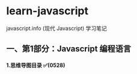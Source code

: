 # learn-javascript
javascript.info (现代 Javascript) 学习笔记

## 一、第1部分：Javascript 编程语言
#### 1.思维导图目录 ✅(0528)